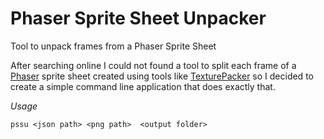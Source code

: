 # Phaser Sprite Sheet Unpacker
Tool to unpack frames from a Phaser Sprite Sheet

After searching online I could not found a tool to split each frame of a [Phaser](http://phaser.io) sprite sheet created using tools like [TexturePacker](https://www.codeandweb.com/texturepacker) so I decided to create a simple command line application that does exactly that.


*Usage*
```
pssu <json path> <png path>  <output folder>
``` 
